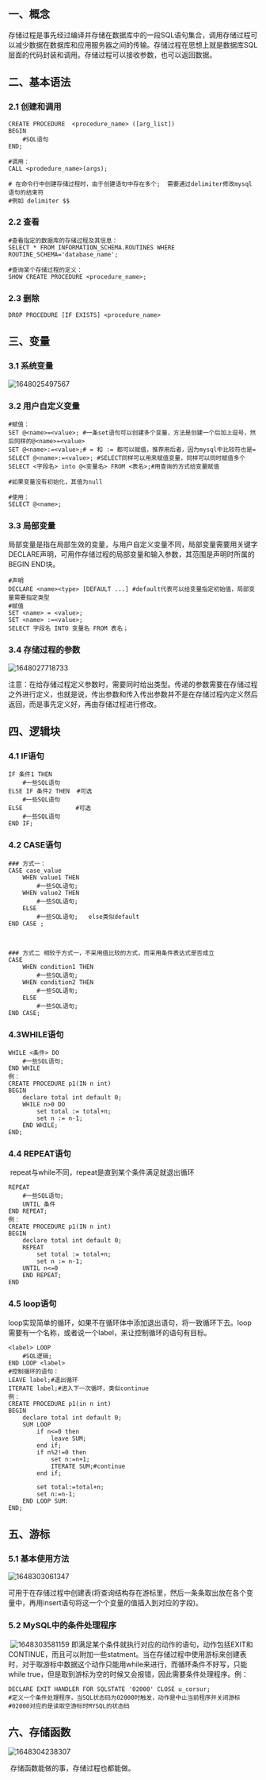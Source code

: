 ## 一、概念

​	存储过程是事先经过编译并存储在数据库中的一段SQL语句集合，调用存储过程可以减少数据在数据库和应用服务器之间的传输。存储过程在思想上就是数据库SQL层面的代码封装和调用。存储过程可以接收参数，也可以返回数据。

## 二、基本语法

### 2.1 创建和调用

```mysql
CREATE PROCEDURE  <procedure_name> ([arg_list])
BEGIN
	#SQL语句
END;

#调用：
CALL <prodedure_name>(args);

# 在命令行中创建存储过程时，由于创建语句中存在多个;  需要通过delimiter修改mysql语句的结束符
#例如 delimiter $$
```

### 2.2 查看

```mysql
#查看指定的数据库的存储过程及其信息：
SELECT * FROM INFORMATION_SCHEMA.ROUTINES WHERE ROUTINE_SCHEMA='database_name';

#查询某个存储过程的定义：
SHOW CREATE PROCEDURE <procedure_name>;
```

### 2.3 删除

```mysql
DROP PROCEDURE [IF EXISTS] <procedure_name>
```

## 三、变量

### 3.1 系统变量

![1648025497567](../noteImage/1648025497567.png) 

### 3.2 用户自定义变量

```mysql
#赋值：
SET @<name>=<value>; #一条set语句可以创建多个变量，方法是创建一个后加上逗号，然后同样的@<name>=<value>
SET @<name>:=<value>;# = 和 := 都可以赋值，推荐用后者，因为mysql中比较符也是=
SELECT @<name>:=<value>; #SELECT同样可以用来赋值变量，同样可以同时赋值多个
SELECT <字段名> into @<变量名> FROM <表名>;#用查询的方式给变量赋值

#如果变量没有初始化，其值为null

#使用：
SELECT @<name>;
```

### 3.3 局部变量

​	局部变量是指在局部生效的变量，与用户自定义变量不同，局部变量需要用关键字DECLARE声明，可用作存储过程的局部变量和输入参数，其范围是声明时所属的BEGIN END块。

```mysql
#声明
DECLARE <name><type> [DEFAULT ...] #default代表可以给变量指定初始值，局部变量需要指定类型
#赋值
SET <name> = <value>;
SET <name> :=<value>;
SELECT 字段名 INTO 变量名 FROM 表名；

```

### 3.4 存储过程的参数

![1648027718733](../noteImage/1648027718733.png)

​	注意：在给存储过程定义参数时，需要同时给出类型。传递的参数需要在存储过程之外进行定义，也就是说，传出参数和传入传出参数并不是在存储过程内定义然后返回，而是事先定义好，再由存储过程进行修改。

## 四、逻辑块

### 4.1 IF语句

```mysql
IF 条件1 THEN
	#一些SQL语句
ELSE IF 条件2 THEN  #可选
	#一些SQL语句
ELSE               #可选
	#一些SQL语句
END IF;
```

### 4.2 CASE语句

```mysql
### 方式一：
CASE case_value
	WHEN value1 THEN
		#一些SQL语句;
	WHEN value2 THEN
		#一些SQL语句;
	ELSE
		#一些SQL语句;   else类似default
END CASE ;



### 方式二 相较于方式一，不采用值比较的方式，而采用条件表达式是否成立
CASE
	WHEN condition1 THEN
		#一些SQL语句;
	WHEN condition2 THEN
		#一些SQL语句;
	ELSE
		#一些SQL语句;
END CASE;
```

### 4.3WHILE语句

```mysql
WHILE <条件> DO
	#一些SQL语句;
END WHILE
例：
CREATE PROCEDURE p1(IN n int)
BEGIN
	declare total int default 0;
	WHILE n>0 DO
		set total := total+n;
		set n := n-1; 
	END WHILE;
END;
```

### 4.4 REPEAT语句

​	repeat与while不同，repeat是直到某个条件满足就退出循环

```mysql
REPEAT
	#一些SQL语句;
	UNTIL 条件
END REPEAT;
例：
CREATE PROCEDURE p1(IN n int)
BEGIN
	declare total int default 0;
	REPEAT
		set total := total+n;
		set n := n-1;
	UNTIL n<=0
	END REPEAT;
END
```

### 4.5 loop语句

​	loop实现简单的循环，如果不在循环体中添加退出语句，将一致循环下去。loop需要有一个名称，或者说一个label，来让控制循环的语句有目标。

```mysql
<label> LOOP
	#SQL逻辑;
END LOOP <label>
#控制循环的语句：
LEAVE label;#退出循环
ITERATE label;#进入下一次循环，类似continue
例：
CREATE PROCEDURE p1(in n int)
BEGIN
	declare total int default 0;
	SUM LOOP
		if n<=0 then
			leave SUM;
		end if;
		if n%2!=0 then
			set n:=n+1;
			ITERATE SUM;#continue
		end if;
		
		set total:=total+n;
		set n:=n-1;
	END LOOP SUM:
END;
```

## 五、游标

### 5.1 基本使用方法

![1648303061347](../noteImage/1648303061347.png)

​	可用于在存储过程中创建表(将查询结构存在游标里，然后一条条取出放在各个变量中，再用insert语句将这一个个变量的值插入到对应的字段)。

### 5.2 MySQL中的条件处理程序

​	![1648303581159](../noteImage/1648303581159.png)
​	即满足某个条件就执行对应的动作的语句，动作包括EXIT和CONTINUE，而且可以附加一些statment。当在存储过程中使用游标来创建表时，对于取游标中数据这个动作只能用while来进行，而循环条件不好写，只能while true，但是取到游标为空的时候又会报错，因此需要条件处理程序。例：

```mysql
DECLARE EXIT HANDLER FOR SQLSTATE '02000' CLOSE u_corsur;
#定义一个条件处理程序，当SQL状态码为02000时触发，动作是中止当前程序并关闭游标
#02000对应的是读取空游标时MYSQL的状态码
```

## 六、存储函数

![1648304238307](../noteImage/1648304238307.png)

​	存储函数能做的事，存储过程也都能做。

